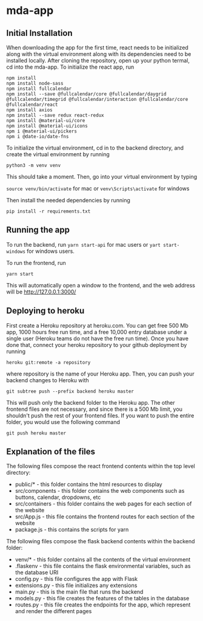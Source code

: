 # mda-app
## Initial Installation
When downloading the app for the first time, react needs to be initialized along with the virtual environment along with its dependencies need to be installed locally. After cloning the repository, open up your python termal, cd into the mda-app. To initialize the react app, run 
```
npm install
npm install node-sass
npm install fullcalendar
npm install --save @fullcalendar/core @fullcalendar/daygrid @fullcalendar/timegrid @fullcalendar/interaction @fullcalendar/core @fullcalendar/react
npm install axios
npm install --save redux react-redux
npm install @material-ui/core
npm install @material-ui/icons
npm i @material-ui/pickers
npm i @date-io/date-fns

```
To initialize the virtual environment, cd in to the backend directory, and create the virtual environment by running 
```
python3 -m venv venv
```
This should take a moment. Then, go into your virtual environment by typing 

`source venv/bin/activate` for mac or `venv\Scripts\activate` for windows

Then install the needed dependencies by running
```
pip install -r requirements.txt
```

## Running the app
To run the backend, run `yarn start-api` for mac users or `yart start-windows` for windows users.

To run the frontend, run
```
yarn start
```
This will automatically open a window to the frontend, and the web address will be http://127.0.0.1:3000/

## Deploying to heroku
First create a Heroku repository at heroku.com. You can get free 500 Mb app, 1000 hours free run time, and a free 10,000 entry database under a single user (Heroku teams do not have the free run time). Once you have done that, connect your heroku repository to your github deployment by running 
```
heroku git:remote -a repository
```
where repository is the name of your Heroku app.
Then, you can push your backend changes to Heroku with
```
git subtree push --prefix backend heroku master
```
This will push only the backend folder to the Heroku app. The other frontend files are not necessary, and since there is a 500 Mb limit, you shouldn't push the rest of your frontend files. If you want to push the entire folder, you would use the following command
```
git push heroku master
```
## Explanation of the files
The following files compose the react frontend contents within the top level directory:
* public/* - this folder contains the html resources to display
* src/components - this folder contains the web components such as buttons, calendar, dropdowns, etc
* src/containers - this folder contains the web pages for each section of the website
* src/App.js - this file contains the frontend routes for each section of the website
* package.js - this contains the scripts for yarn

The following files compose the flask backend contents within the backend folder:
* venv/* - this folder contains all the contents of the virtual environment
* .flaskenv - this file contains the flask environmental variables, such as the database URI
* config.py - this file configures the app with Flask
* extensions.py - this file initializes any extensions
* main.py - this is the main file that runs the backend
* models.py - this file creates the features of the tables in the database
* routes.py - this file creates the endpoints for the app, which represent and render the different pages
